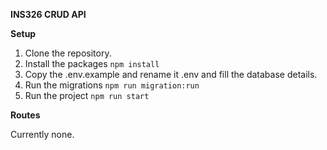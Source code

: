 **INS326 CRUD API**

**Setup**

1. Clone the repository.
2. Install the packages
```npm install```
3. Copy the .env.example and rename it .env and fill the database details.
4. Run the migrations
```npm run migration:run```
5. Run the project
```npm run start```

**Routes**

Currently none.